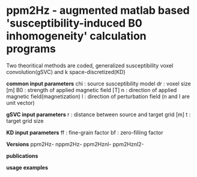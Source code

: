 # ppm2Hz - augmented matlab based 'susceptibility-induced B0 inhomogeneity' calculation programs
Two theoritical methods are coded, generalized susceptibility voxel convolution(gSVC) and k space-discretized(KD)

**common input parameters**
chi : source susceptibility model 
dr : voxel size [m]
B0 : strength of applied magnetic field [T]
n : direction of applied magnetic field(magnetization)
l : direction of perturbation field
(n and l are unit vector)

**gSVC input parameters**
r : distance between source and target grid [m]
t : target grid size

**KD input parameters**
ff : fine-grain factor
bf : zero-filling factor

**Versions**
ppm2Hz-
nppm2Hz-
ppm2Hznl-
ppm2Hznl2-

**publications**

**usage examples**
